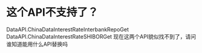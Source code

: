 # 这个API不支持了？

DataAPI.ChinaDataInterestRateInterbankRepoGet   
DataAPI.ChinaDataInterestRateSHIBORGet
现在这两个API貌似找不到了，请问谁知道能用什么API替换吗
